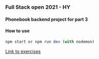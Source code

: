 ### Full Stack open 2021 - HY

#### Phonebook backend project for part 3

#### How to use

```javascript 
npm start or npm run dev (with nodemon)

``` 

[Link to exercises](https://fullstackopen.com/osa2/palvelimella_olevan_datan_muokkaaminen#tehtavat-2-15-2-18)
